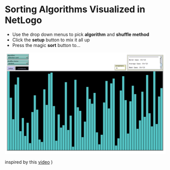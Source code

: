 # Sorting Algorithms Visualized in NetLogo

- Use the drop down menus to pick **algorithm** and **shuffle method**
- Click the **setup** button to mix it all up 
- Press the magic **sort** button to...


![Alt Text](https://github.com/l-hartman/NetLogo-Sorting/blob/master/res/selection-sort.gif "selection sort")

inspired by this [video](https://www.youtube.com/watch?v=kPRA0W1kECg&t=66s)
)
